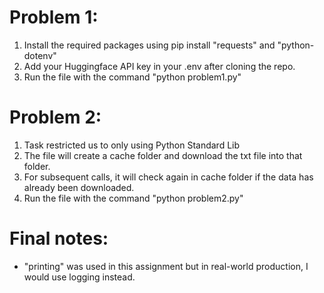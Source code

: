 # Problem 1: 

1. Install the required packages using pip install "requests" and "python-dotenv"
2. Add your Huggingface API key in your .env after cloning the repo. 
3. Run the file with the command "python problem1.py"

# Problem 2: 

1. Task restricted us to only using Python Standard Lib
2. The file will create a cache folder and download the txt file into that folder. 
3. For subsequent calls, it will check again in cache folder if the data has already been downloaded.
4. Run the file with the command "python problem2.py" 

# Final notes: 

- "printing" was used in this assignment but in real-world production, I would use logging instead.